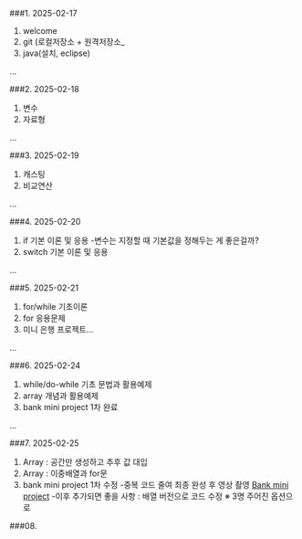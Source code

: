 ###1. 2025-02-17
1. welcome
2. git (로컬저장소 + 원격저장소_
3. java(설치, eclipse)

...

###2. 2025-02-18
1. 변수
2. 자료형

...

###3. 2025-02-19
1. 캐스팅
2. 비교연산

...

###4. 2025-02-20
1. if 기본 이론 및 응용
   -변수는 지정할 때 기본값을 정해두는 게 좋은걸까?
3. switch 기본 이론 및 응용

...

###5. 2025-02-21
1. for/while 기초이론
2. for 응용문제
3. 미니 은행 프로젝트...

...

###6. 2025-02-24
1. while/do-while 기초 문법과 활용예제
2. array 개념과 활용예제
3. bank mini project 1차 완료

...

###7. 2025-02-25
1. Array : 공간만 생성하고 추후 값 대입
2. Array : 이중배열과 for문
3. bank mini project 1차 수정 
   -중복 코드 줄여 최종 완성 후 영상 촬영 [Bank mini project](https://youtube.com/shorts/5ay0_rs6eJc?feature=share)
   -이후 추가되면 좋을 사항 : 배열 버전으로 코드 수정 ※ 3명 주어진 옵션으로

###08. 
